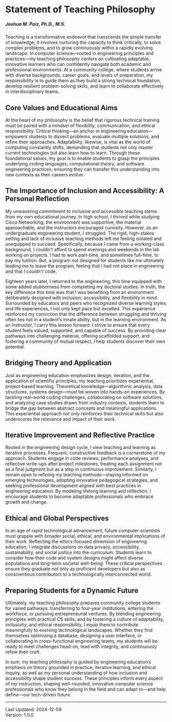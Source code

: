 # Statement of Teaching Philosophy
##### Joshua M. Paiz, Ph.D., M.S.

Teaching is a transformative endeavor that transcends the simple transfer of knowledge; it involves nurturing the capacity to think critically, to solve complex problems, and to grow continuously within a rapidly evolving landscape. In computer science—rooted in engineering principles and practices—my teaching philosophy centers on cultivating adaptable, innovative learners who can confidently navigate both academic and professional environments. At a community college, where students arrive with diverse backgrounds, career goals, and levels of preparation, my responsibility is to guide them as they build a strong technical foundation, develop resilient problem-solving skills, and learn to collaborate effectively in interdisciplinary teams.

## Core Values and Educational Aims

At the heart of my philosophy is the belief that rigorous technical training must be paired with a mindset of flexibility, communication, and ethical responsibility. Critical thinking—an anchor in engineering education—empowers students to dissect problems, evaluate multiple solutions, and refine their approaches. Adaptability, likewise, is vital as the world of computing constantly shifts, demanding that students not only master current technologies but also learn how to learn. Through these foundational values, my goal is to enable students to grasp the principles underlying coding languages, computational theory, and software engineering practices, ensuring they can transfer this understanding into new contexts as their careers evolve.

## The Importance of Inclusion and Accessibility: A Personal Reflection

My unwavering commitment to inclusive and accessible teaching stems from my own educational journey. In high school, I thrived while studying Cisco Networking; the environment was supportive, the material approachable, and the instructors encouraged curiosity. However, as an undergraduate engineering student, I struggled. The rigid, high-stakes setting and lack of inclusive teaching methods left me feeling isolated and unequipped to succeed. Specifically, because I came from a working-class background, I couldn't afford to spend evenings and weekends in the lab working on projects. I had to work part-time, and sometimes full-time, to pay my tutition. But, a program not designed for students like me ultimately leading me to leave the program, feeling that I had not place in engineering and that I *couldn't* code. 

Eighteen years later, I returned to the engineering, this time equipped with some added stubborness from completing my doctoral studies. In truth, the key difference this time was that I was benefiting from an environment deliberately designed with inclusion, accessibility, and flexibility in mind. Surrounded by educators and peers who recognized diverse learning styles and life experiences, I not only kept pace but excelled. This experience reinforced my conviction that the difference between struggling and thriving often lies not in a student’s innate ability, but in the learning environment. As an instructor, I carry this lesson forward: I strive to ensure that every student feels valued, supported, and capable of success. By providing clear pathways into challenging material, offering scaffolded support, and fostering a community of mutual respect, I help students discover their own potential.

## Bridging Theory and Application

Just as engineering education emphasizes design, iteration, and the application of scientific principles, my teaching prioritizes experiential, project-based learning. Theoretical knowledge—algorithmic analysis, data structures, systems design—must be woven into hands-on experiences. By tackling real-world coding challenges, collaborating on software solutions, and analyzing case studies drawn from industry contexts, students learn to bridge the gap between abstract concepts and meaningful applications. This experiential approach not only reinforces their technical skills but also underscores the relevance and impact of their work.

## Iterative Improvement and Reflective Practice

Rooted in the engineering design cycle, I view teaching and learning as iterative processes. Frequent, constructive feedback is a cornerstone of my approach. Students engage in code reviews, performance analyses, and reflective write-ups after project milestones, treating each assignment not as a final judgment but as a step in continuous improvement. Similarly, I remain open to refining my teaching methods—staying informed on emerging technologies, adopting innovative pedagogical strategies, and seeking professional development aligned with best practices in engineering education. By modeling lifelong learning and reflection, I encourage students to become adaptable professionals who embrace growth and change.

## Ethical and Global Perspectives

In an age of rapid technological advancement, future computer scientists must grapple with broader social, ethical, and environmental implications of their work. Reflecting the ethics-focused dimension of engineering education, I integrate discussions on data privacy, accessibility, sustainability, and social justice into the curriculum. Students learn to consider how their code and system designs might affect diverse populations and long-term societal well-being. These critical perspectives ensure they graduate not only as proficient developers but also as conscientious contributors to a technologically interconnected world.

## Preparing Students for a Dynamic Future

Ultimately, my teaching philosophy prepares community college students for varied pathways: transferring to four-year institutions, entering the workforce, or pursuing entrepreneurial ventures. By blending engineering principles with practical CS skills, and by fostering a culture of adaptability, inclusivity, and ethical responsibility, I equip them to contribute meaningfully to evolving technological landscapes. Whether they find themselves optimizing a database, designing a user interface, or collaborating in cross-functional engineering teams, my students will be ready to meet challenges head-on, lead with integrity, and continuously refine their craft.

In sum, my teaching philosophy is guided by engineering education’s emphasis on theory grounded in practice, iterative learning, and ethical inquiry, as well as my personal understanding of how inclusion and accessibility shape student success. These principles inform every aspect of my instruction, shaping well-rounded, innovative computer science professionals who know they belong in the field and can adapt to—and help define—our tech-driven future.

---
Last Updated: 2024-12-09  
Version: 1.0.0